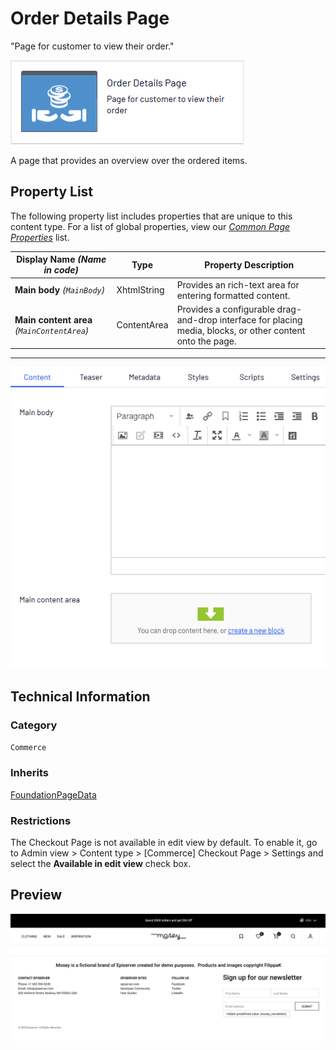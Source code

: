 # Order Details Page
"Page for customer to view their order."

![Order details](Screenshots/Order%20Details%20Page%20-%20icon.png)

A page that provides an overview over the ordered items.


## Property List
The following property list includes properties that are unique to this content type. For a list of global properties, view our [*Common Page  Properties*](./Common%20Page%20Properties.md) list.

Display Name *(Name in code)* | Type | Property Description
--------------|------|---------------
**Main body** *(`MainBody`)* | XhtmlString | Provides an rich-text area for entering formatted content.
**Main content area** *(`MainContentArea`)* | ContentArea | Provides a configurable drag-and-drop interface for placing media, blocks, or other content onto the page.

** **

![Order details](Screenshots/Order%20Details%20Page%20-%20Content%20tab.png)

## Technical Information

### Category
`Commerce`

### Inherits
[FoundationPageData](Foundation%20Page%20Data.md)

### Restrictions
The Checkout Page is not available in edit view by default. To enable it, go to Admin view > Content type > [Commerce] Checkout Page > Settings and select the **Available in edit view** check box.

## Preview
![Order details](Screenshots/Order%20Details%20Page%20-%20Preview.png)
